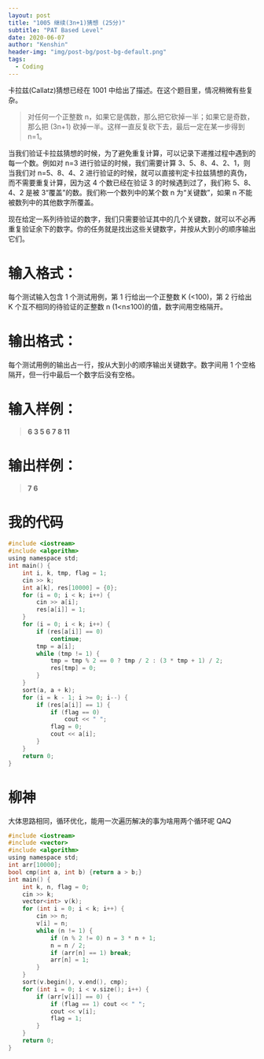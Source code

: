 ```yaml
---
layout: post
title: "1005 继续(3n+1)猜想 (25分)"
subtitle: "PAT Based Level"
date: 2020-06-07
author: "Kenshin"
header-img: "img/post-bg/post-bg-default.png"
tags:
  - Coding
---
```


卡拉兹(Callatz)猜想已经在 1001 中给出了描述。在这个题目里，情况稍微有些复杂。

> 对任何一个正整数 n，如果它是偶数，那么把它砍掉一半；如果它是奇数，那么把 (3n+1) 砍掉一半。这样一直反复砍下去，最后一定在某一步得到 n=1。

当我们验证卡拉兹猜想的时候，为了避免重复计算，可以记录下递推过程中遇到的每一个数。例如对 n=3 进行验证的时候，我们需要计算 3、5、8、4、2、1，则当我们对 n=5、8、4、2 进行验证的时候，就可以直接判定卡拉兹猜想的真伪，而不需要重复计算，因为这 4 个数已经在验证 3 的时候遇到过了，我们称 5、8、4、2 是被 3“覆盖”的数。我们称一个数列中的某个数 n 为“关键数”，如果 n 不能被数列中的其他数字所覆盖。

现在给定一系列待验证的数字，我们只需要验证其中的几个关键数，就可以不必再重复验证余下的数字。你的任务就是找出这些关键数字，并按从大到小的顺序输出它们。

# 输入格式：

每个测试输入包含 1 个测试用例，第 1 行给出一个正整数 K (<100)，第 2 行给出 K 个互不相同的待验证的正整数 n (1<n≤100)的值，数字间用空格隔开。

# 输出格式：

每个测试用例的输出占一行，按从大到小的顺序输出关键数字。数字间用 1 个空格隔开，但一行中最后一个数字后没有空格。

# 输入样例：

> **6
> 3 5 6 7 8 11**

# 输出样例：

> **7 6**

# 我的代码

```c
#include <iostream>
#include <algorithm>
using namespace std;
int main() {
    int i, k, tmp, flag = 1;
    cin >> k;
    int a[k], res[10000] = {0};
    for (i = 0; i < k; i++) {
        cin >> a[i];
        res[a[i]] = 1;
    }
    for (i = 0; i < k; i++) {
        if (res[a[i]] == 0)
            continue;
        tmp = a[i];
        while (tmp != 1) {
            tmp = tmp % 2 == 0 ? tmp / 2 : (3 * tmp + 1) / 2;
            res[tmp] = 0;
        }
    }
    sort(a, a + k);
    for (i = k - 1; i >= 0; i--) {
        if (res[a[i]] == 1) {
            if (flag == 0)
                cout << " ";
            flag = 0;
            cout << a[i];
        }
    }
    return 0;
}
```

# 柳神

大体思路相同，循环优化，能用一次遍历解决的事为啥用两个循环呢 QAQ

```c
#include <iostream>
#include <vector>
#include <algorithm>
using namespace std;
int arr[10000];
bool cmp(int a, int b) {return a > b;}
int main() {
    int k, n, flag = 0;
    cin >> k;
    vector<int> v(k);
    for (int i = 0; i < k; i++) {
        cin >> n;
        v[i] = n;
        while (n != 1) {
            if (n % 2 != 0) n = 3 * n + 1;
            n = n / 2;
            if (arr[n] == 1) break;
            arr[n] = 1;
        }
    }
    sort(v.begin(), v.end(), cmp);
    for (int i = 0; i < v.size(); i++) {
        if (arr[v[i]] == 0) {
            if (flag == 1) cout << " ";
            cout << v[i];
            flag = 1;
        }
    }
    return 0;
}
```
